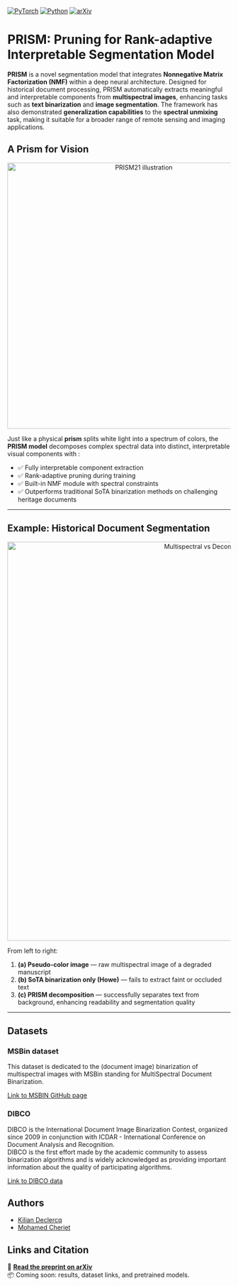 [![PyTorch](https://img.shields.io/badge/PyTorch-ee4c2c?logo=pytorch&logoColor=white)](#)  [![Python](https://img.shields.io/badge/Python-3776AB?logo=python&logoColor=fff)](#)  [![arXiv](https://img.shields.io/badge/arXiv-<INDEX>-b31b1b.svg)](https://arxiv.org/abs/<INDEX>)

# PRISM: Pruning for Rank-adaptive Interpretable Segmentation Model

**PRISM** is a novel segmentation model that integrates **Nonnegative Matrix Factorization (NMF)** within a deep neural architecture. Designed for historical document processing, PRISM automatically extracts meaningful and interpretable components from **multispectral images**, enhancing tasks such as **text binarization** and **image segmentation**. The framework has also demonstrated **generalization capabilities** to the **spectral unmixing** task, making it suitable for a broader range of remote sensing and imaging applications.

## A Prism for Vision

<p align="center">
  <img src="https://github.com/user-attachments/assets/d56ca3a3-65b6-43e0-977e-4528beff784b" alt="PRISM21 illustration" width="600">
</p>

Just like a physical **prism** splits white light into a spectrum of colors, the **PRISM model** decomposes complex spectral data into distinct, interpretable visual components with :

- ✅ Fully interpretable component extraction  
- ✅ Rank-adaptive pruning during training  
- ✅ Built-in NMF module with spectral constraints  
- ✅ Outperforms traditional SoTA binarization methods on challenging heritage documents

---

## Example: Historical Document Segmentation

<p align="center">
  <img src="https://github.com/user-attachments/assets/bd1d82d7-4747-4fec-8c65-f68158c51b0d" alt="Multispectral vs Decomposition" width="900">
</p>

From left to right:

1. **(a) Pseudo-color image** — raw multispectral image of a degraded manuscript  
2. **(b) SoTA binarization only (Howe)** — fails to extract faint or occluded text  
3. **(c) PRISM decomposition** — successfully separates text from background, enhancing readability and segmentation quality

---

## Datasets


### MSBin dataset

This dataset is dedicated to the (document image) binarization of multispectral images with MSBin standing for MultiSpectral Document Binarization. 

[Link to MSBIN GitHub page](https://github.com/hollaus/msbin) 

### DIBCO

DIBCO is the International Document Image Binarization Contest, organized since 2009 in conjunction with ICDAR - International Conference on Document Analysis and Recognition.  
DIBCO is the first effort made by the academic community to assess binarization algorithms and is widely acknowledged as providing important information about the quality of participating algorithms.

[Link to DIBCO data](https://dib.cin.ufpe.br/#!/resources/dibco) 




## Authors

- [Kilian Declercq](https://www.github.com/Kilian-Declercq)  
- [Mohamed Cheriet](https://profs.etsmtl.ca/mcheriet/)


## Links and Citation

📄 **[Read the preprint on arXiv](https://arxiv.org/abs/<INDEX>)**  
📦 Coming soon: results, dataset links, and pretrained models.
